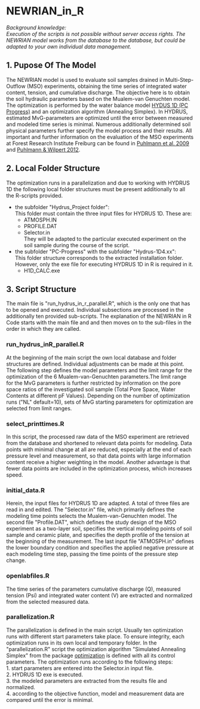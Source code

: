 # NEWRIAN_in_R

_Background knowledge:  
Execution of the scripts is not possible without server access rights. The NEWRIAN model works from the database to the database, but could be adapted to your own individual data management._  

## 1. Pupose Of The Model  
The NEWRIAN model is used to evaluate soil samples drained in Multi-Step-Outflow (MSO) experiments, obtaining the time series of integrated water content, tension, and cumulative discharge. The objective here is to obtain the soil hydraulic parameters based on the Mualem-van Genuchten model. 
The optimization is performed by the water balance model [HYDUS 1D (PC Progress)](https://www.pc-progress.com/en/Default.aspx?H1d-downloads) and an optimization algorithm (Annealing Simplex). In HYDRUS, estimated MvG-parameters are optimized until the error between measured and modeled time series is minimal. Numerous additionally determined soil physical parameters further specify the model process and their results. All important and further information on the evaluation of the MSO experiments at Forest Research Institute Freiburg can be found in [Puhlmann et al. 2009](https://doi.org/10.1111/j.1365-2389.2009.01169.x) and [Puhlmann & Wilpert 2012](https://doi.org/10.1002/jpln.201100139).  

## 2. Local Folder Structure
The optimization runs in a parallelization and due to working with HYDRUS 1D the following local folder structures must be present additionally to all the R-scripts provided.  
* the subfolder "Hydrus_Project folder":  
This folder must contain the three input files for HYDRUS 1D. These are:
    + ATMOSPH.IN
    + PROFILE.DAT
    + Selector.in  
They will be adapted to the particular executed experiment on the soil sample during the course of the script.  
* the subfolder "PC-Progress" with the subfolder "Hydrus-1D4.xx":  
This folder structure corresponds to the extracted installation folder. However, only the exe file for executing HYDRUS 1D in R is required in it. 
    + H1D_CALC.exe

## 3. Script Structure  
The main file is "run_hydrus_in_r_parallel.R", which is the only one that has to be opened and executed. Individual subsections are processed in the additionally ten provided sub-scripts. The explanation of the NEWRIAN in R Code starts with the main file and and then moves on to the sub-files in the order in which they are called.   
### run_hydrus_inR_parallel.R
At the beginning of the main script the own local database and folder structures are defined. Individual adjustments can be made at this point. The following step defines the model parameters and the limit range for the optimization of the 6 Mualem-van-Genuchten parameters.The limit range for the MvG parameters is further restricted by information on the pore space ratios of the investigated soil sample (Total Pore Space, Water Contents at different pF Values). Depending on the number of optimization runs ("NL" default=10), sets of MvG starting parameters for optimization are selected from limit ranges.  

### select_printtimes.R
In this script, the processed raw data of the MSO experiment are retrieved from the database and shortened to relevant data points for modeling. Data points with minimal change at all are reduced, especially at the end of each pressure level and measurement, so that data points with large information content receive a higher weighting in the model. Another advantage is that fewer data points are included in the optimization process, which increases speed.

### initial_data.R  
Herein, the input files for HYDRUS 1D are adapted. A total of three files are read in and edited. The "Selector.in" file, which primarily defines the modeling time points selects the Mualem-van-Genuchten model.   The second file "Profile.DAT", which defines the study design of the MSO experiment as a two-layer soil, specifies the vertical modeling points of soil sample and ceramic plate, and specifies the depth profile of the tension at the beginning of the measurement.  The last input file "ATMOSPH.in" defines the lower boundary condition and specifies the applied negative pressure at each modeling time step, passing the time points of the pressure step change.

### openlabfiles.R
The time series of the parameters cumulative discharge (Q), measured tension (Psi) and integrated water content (V) are extracted and normalized from the selected measured data.   

### parallelization.R
The parallelization is defined in the main script. Usually ten optimization runs with different start parameters take place. To ensure integrity, each optimization runs in its own local and temporary folder. In the "parallelization.R" script the optimization algorithm "Simulated Annealing Simplex" from the package [optimization](https://cran.r-project.org/web/packages/optimization/vignettes/vignette_master.pdf) is defined with all its control parameters. 
The optimization runs according to the following steps:  
    1. start parameters are entered into the Selector.in input file.  
    2. HYDRUS 1D exe is executed.  
    3. the modeled parameters are extracted from the results file and normalized.  
    4. according to the objective function, model and measurement data are compared until the error is minimal.  

